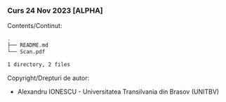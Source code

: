 ### Curs 24 Nov 2023 [ALPHA]

Contents/Continut: 

```sh
.
├── README.md
└── Scan.pdf

1 directory, 2 files
```

Copyright/Drepturi de autor:
* Alexandru IONESCU - Universitatea Transilvania din Brasov (UNITBV)
